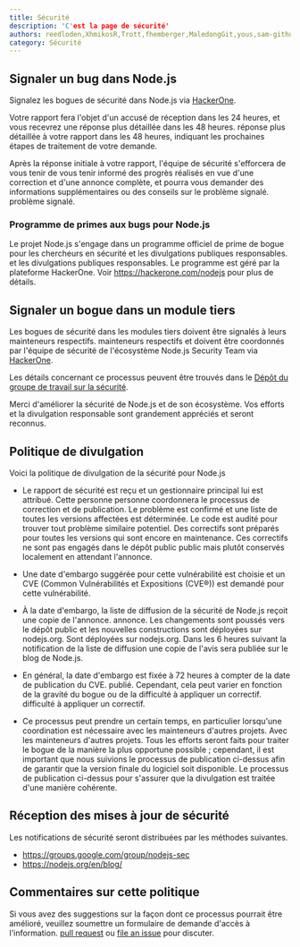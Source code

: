 ```yaml
---
title: Sécurité
description: 'C'est la page de sécurité'
authors: reedloden,XhmikosR,Trott,fhemberger,MaledongGit,yous,sam-github,vdeturckheim,tniessen,richardlau,nschonni,mikeal,e-jigsaw,parthlaw
category: Sécurité
---
```


## Signaler un bug dans Node.js

Signalez les bogues de sécurité dans Node.js via [HackerOne](https://hackerone.com/nodejs).

Votre rapport fera l'objet d'un accusé de réception dans les 24 heures, et vous recevrez une réponse plus détaillée dans les 48 heures.
réponse plus détaillée à votre rapport dans les 48 heures, indiquant les prochaines étapes de
traitement de votre demande.

Après la réponse initiale à votre rapport, l'équipe de sécurité s'efforcera de vous tenir
de vous tenir informé des progrès réalisés en vue d'une correction et d'une annonce complète,
et pourra vous demander des informations supplémentaires ou des conseils sur le problème signalé.
problème signalé.

### Programme de primes aux bugs pour Node.js

Le projet Node.js s'engage dans un programme officiel de prime de bogue pour les chercheurs en sécurité et les divulgations publiques responsables.
et les divulgations publiques responsables. Le programme est géré par
la plateforme HackerOne. Voir <https://hackerone.com/nodejs> pour plus de détails.

## Signaler un bogue dans un module tiers

Les bogues de sécurité dans les modules tiers doivent être signalés à leurs mainteneurs respectifs.
mainteneurs respectifs et doivent être coordonnés par l'équipe de sécurité de l'écosystème Node.js
Security Team via [HackerOne](https://hackerone.com/nodejs-ecosystem).

Les détails concernant ce processus peuvent être trouvés dans le
[Dépôt du groupe de travail sur la sécurité](https://github.com/nodejs/security-wg/tree/main/processes/vuln_db.md).

Merci d'améliorer la sécurité de Node.js et de son écosystème. Vos efforts
et la divulgation responsable sont grandement appréciés et seront reconnus.

## Politique de divulgation

Voici la politique de divulgation de la sécurité pour Node.js

* Le rapport de sécurité est reçu et un gestionnaire principal lui est attribué. Cette personne personne coordonnera le processus de correction et de publication. Le problème est confirmé et une liste de toutes les versions affectées est déterminée. Le code est audité pour trouver tout problème similaire potentiel. Des correctifs sont préparés pour toutes les versions qui sont encore en maintenance. Ces correctifs ne sont pas engagés dans le dépôt public public mais plutôt conservés localement en attendant l'annonce.

* Une date d'embargo suggérée pour cette vulnérabilité est choisie et un CVE (Common Vulnérabilités et Expositions (CVE®)) est demandé pour cette vulnérabilité.

* À la date d'embargo, la liste de diffusion de la sécurité de Node.js reçoit une copie de l'annonce. annonce. Les changements sont poussés vers le dépôt public et les nouvelles constructions sont déployées sur nodejs.org. Sont déployées sur nodejs.org. Dans les 6 heures suivant la notification de la liste de diffusion une copie de l'avis sera publiée sur le blog de Node.js.

* En général, la date d'embargo est fixée à 72 heures à compter de la date de publication du CVE. publié. Cependant, cela peut varier en fonction de la gravité du bogue ou de la difficulté à appliquer un correctif. difficulté à appliquer un correctif.

* Ce processus peut prendre un certain temps, en particulier lorsqu'une coordination est nécessaire avec les mainteneurs d'autres projets. Avec les mainteneurs d'autres projets. Tous les efforts seront faits pour traiter le bogue de la manière la plus opportune possible ; cependant, il est important que nous suivions le processus de publication ci-dessus afin de garantir que la version finale du logiciel soit disponible. Le processus de publication ci-dessus pour s'assurer que la divulgation est traitée d'une manière cohérente.

## Réception des mises à jour de sécurité

Les notifications de sécurité seront distribuées par les méthodes suivantes.

* <https://groups.google.com/group/nodejs-sec>
* <https://nodejs.org/en/blog/>

## Commentaires sur cette politique

Si vous avez des suggestions sur la façon dont ce processus pourrait être amélioré, veuillez soumettre un formulaire de demande d'accès à l'information.
[pull request](https://github.com/nodejs/nodejs.dev) ou
[file an issue](https://github.com/nodejs/security-wg/issues/new) pour discuter.
